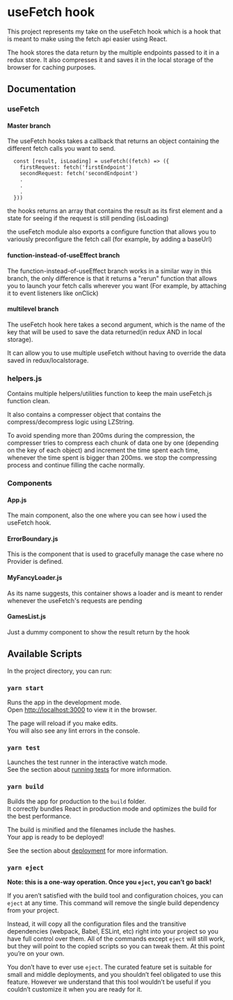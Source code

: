 # useFetch hook

This project represents my take on the useFetch hook which is a hook that is meant to make using the fetch api easier using React.

The hook stores the data return by the multiple endpoints passed to it in a redux store. It also compresses it and saves it in the local storage of the browser for caching purposes.

## Documentation

### useFetch

#### Master branch

The useFetch hooks takes a callback that returns an object containing the different fetch calls you want to send.

```
  const [result, isLoading] = useFetch((fetch) => ({
    firstRequest: fetch('firstEndpoint')
    secondRequest: fetch('secondEndpoint')
    .
    .
    .
  }))
```

the hooks returns an array that contains the result as its first element and a state for seeing if the request is still pending (isLoading)

the useFetch module also exports a configure function that allows you to
variously preconfigure the fetch call (for example, by adding a baseUrl)

#### function-instead-of-useEffect branch

The function-instead-of-useEffect branch works in a similar way in this branch, the only difference is that it returns a "rerun" function that allows you to launch your fetch calls wherever you want (For example, by attaching it to event listeners like onClick)

#### multilevel branch

The useFetch hook here takes a second argument, which is the name of the key that will be used to save the data returned(in redux AND in local storage).

It can allow you to use multiple useFetch without having to override the data saved in redux/localstorage.

### helpers.js

Contains multiple helpers/utilities function to keep the main useFetch.js function clean.

It also contains a compresser object that contains the compress/decompress logic using LZString.

To avoid spending more than 200ms during the compression, the compresser tries to compress each chunk of data one by one (depending on the key of each object) and increment the time spent each time, whenever the time spent is bigger than 200ms. we stop the compressing process and continue filling the cache normally.

### Components

#### App.js

The main component, also the one where you can see how i used the useFetch hook.

#### ErrorBoundary.js

This is the component that is used to gracefully manage the case where no Provider is defined.

#### MyFancyLoader.js

As its name suggests, this container shows a loader and is meant to render whenever the useFetch's requests are pending

#### GamesList.js

Just a dummy component to show the result return by the hook

## Available Scripts

In the project directory, you can run:

### `yarn start`

Runs the app in the development mode.\
Open [http://localhost:3000](http://localhost:3000) to view it in the browser.

The page will reload if you make edits.\
You will also see any lint errors in the console.

### `yarn test`

Launches the test runner in the interactive watch mode.\
See the section about [running tests](https://facebook.github.io/create-react-app/docs/running-tests) for more information.

### `yarn build`

Builds the app for production to the `build` folder.\
It correctly bundles React in production mode and optimizes the build for the best performance.

The build is minified and the filenames include the hashes.\
Your app is ready to be deployed!

See the section about [deployment](https://facebook.github.io/create-react-app/docs/deployment) for more information.

### `yarn eject`

**Note: this is a one-way operation. Once you `eject`, you can’t go back!**

If you aren’t satisfied with the build tool and configuration choices, you can `eject` at any time. This command will remove the single build dependency from your project.

Instead, it will copy all the configuration files and the transitive dependencies (webpack, Babel, ESLint, etc) right into your project so you have full control over them. All of the commands except `eject` will still work, but they will point to the copied scripts so you can tweak them. At this point you’re on your own.

You don’t have to ever use `eject`. The curated feature set is suitable for small and middle deployments, and you shouldn’t feel obligated to use this feature. However we understand that this tool wouldn’t be useful if you couldn’t customize it when you are ready for it.
